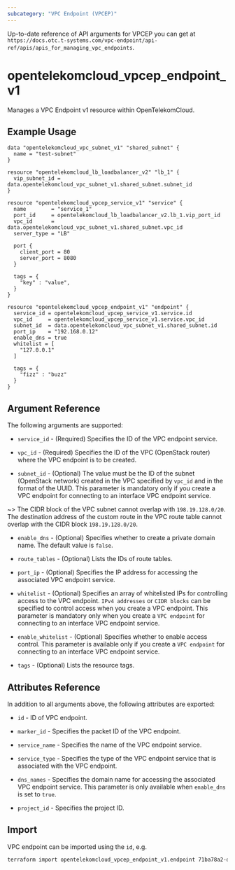 ```yaml
---
subcategory: "VPC Endpoint (VPCEP)"
---
```


Up-to-date reference of API arguments for VPCEP you can get at
`https://docs.otc.t-systems.com/vpc-endpoint/api-ref/apis/apis_for_managing_vpc_endpoints`.

# opentelekomcloud_vpcep_endpoint_v1

Manages a VPC Endpoint v1 resource within OpenTelekomCloud.

## Example Usage

```hcl
data "opentelekomcloud_vpc_subnet_v1" "shared_subnet" {
  name = "test-subnet"
}

resource "opentelekomcloud_lb_loadbalancer_v2" "lb_1" {
  vip_subnet_id = data.opentelekomcloud_vpc_subnet_v1.shared_subnet.subnet_id
}

resource "opentelekomcloud_vpcep_service_v1" "service" {
  name        = "service_1"
  port_id     = opentelekomcloud_lb_loadbalancer_v2.lb_1.vip_port_id
  vpc_id      = data.opentelekomcloud_vpc_subnet_v1.shared_subnet.vpc_id
  server_type = "LB"

  port {
    client_port = 80
    server_port = 8080
  }

  tags = {
    "key" : "value",
  }
}

resource "opentelekomcloud_vpcep_endpoint_v1" "endpoint" {
  service_id = opentelekomcloud_vpcep_service_v1.service.id
  vpc_id     = opentelekomcloud_vpcep_service_v1.service.vpc_id
  subnet_id  = data.opentelekomcloud_vpc_subnet_v1.shared_subnet.id
  port_ip    = "192.168.0.12"
  enable_dns = true
  whitelist = [
    "127.0.0.1"
  ]

  tags = {
    "fizz" : "buzz"
  }
}
```

## Argument Reference

The following arguments are supported:

* `service_id` - (Required) Specifies the ID of the VPC endpoint service.

* `vpc_id` - (Required) Specifies the ID of the VPC (OpenStack router) where the VPC endpoint is to be created.

* `subnet_id` - (Optional) The value must be the ID of the subnet (OpenStack network) created in the VPC specified
  by `vpc_id` and in the format of the UUID.
  This parameter is mandatory only if you create a VPC endpoint for connecting to an interface VPC endpoint service.

~>
The CIDR block of the VPC subnet cannot overlap with `198.19.128.0/20`. The destination address of the custom route in
the VPC route table cannot overlap with the CIDR block `198.19.128.0/20`.

* `enable_dns` - (Optional) Specifies whether to create a private domain name. The default value is `false`.

* `route_tables` - (Optional) Lists the IDs of route tables.

* `port_ip` - (Optional) Specifies the IP address for accessing the associated VPC endpoint service.

* `whitelist` - (Optional) Specifies an array of whitelisted IPs for controlling access to the VPC endpoint.
  ``IPv4 addresses`` or ``CIDR blocks`` can be specified to control access when you create a VPC endpoint.
  This parameter is mandatory only when you create a ``VPC endpoint`` for connecting to an interface VPC endpoint service.

* `enable_whitelist` - (Optional) Specifies whether to enable access control.
  This parameter is available only if you create a ``VPC endpoint`` for connecting to an interface VPC endpoint service.

* `tags` - (Optional) Lists the resource tags.

## Attributes Reference

In addition to all arguments above, the following attributes are exported:

* `id` - ID of VPC endpoint.

* `marker_id` - Specifies the packet ID of the VPC endpoint.

* `service_name` - Specifies the name of the VPC endpoint service.

* `service_type` - Specifies the type of the VPC endpoint service that is associated with the VPC endpoint.

* `dns_names` - Specifies the domain name for accessing the associated VPC endpoint service.
  This parameter is only available when `enable_dns` is set to `true`.

* `project_id` - Specifies the project ID.

## Import

VPC endpoint can be imported using the `id`, e.g.

```sh
terraform import opentelekomcloud_vpcep_endpoint_v1.endpoint 71ba78a2-d847-4882-8fd0-42c5854c1cbc
```
